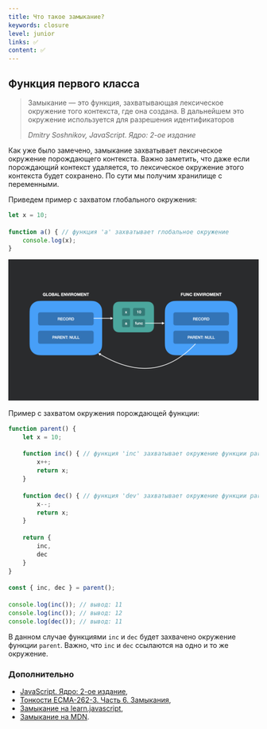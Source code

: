 ```yaml
---
title: Что такое замыкание?
keywords: closure
level: junior
links: ✅
content: ✅
---
```


## Функция первого класса

> Замыкание — это функция, захватывающая лексическое окружение того контекста, где она создана. В дальнейшем это окружение используется для разрешения идентификаторов
> 
> _Dmitry Soshnikov, JavaScript. Ядро: 2-ое издание_

Как уже было замечено, замыкание захватывает лексическое окружение порождающего контекста. Важно заметить, что даже если порождающий контекст удаляется, то лексическое окружение этого контекста будет сохранено.
По сути мы получим хранилище с переменными.

Приведем пример с захватом глобального окружения:

```js
let x = 10;

function a() { // функция 'a' захватывает глобальное окружение
    console.log(x);
}
```

![swark - js 004](img/closure-1.jpeg)

Пример с захватом окружения порождающей функции:

```js
function parent() {
    let x = 10;

    function inc() { // функция 'inc' захватывает окружение функции parent
        x++;
        return x;
    }

    function dec() { // функция 'dev' захватывает окружение функции parent
        x--;
        return x;
    }
    
    return {
        inc,
        dec
    }
}

const { inc, dec } = parent();

console.log(inc()); // вывод: 11
console.log(inc()); // вывод: 12
console.log(dec()); // вывод: 11
```

В данном случае функциями `inc` и `dec` будет захвачено окружение функции `parent`. Важно, что `inc` и `dec` ссылаются на одно и то же окружение.

### Дополнительно
- [JavaScript. Ядро: 2-ое издание](http://dmitrysoshnikov.com/ecmascript/javascript-the-core-2nd-edition-rus/#zamyikanie),
- [Тонкости ECMA-262-3. Часть 6. Замыкания](http://dmitrysoshnikov.com/ecmascript/ru-chapter-6-closures/#zamyikanie),
- [Замыкание на learn.javascript](https://learn.javascript.ru/closure),
- [Замыкание на MDN](https://developer.mozilla.org/ru/docs/Web/JavaScript/Closures).
